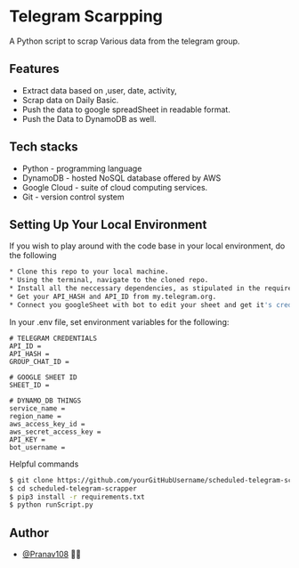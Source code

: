 # Telegram Scarpping

A Python script to scrap Various data from the telegram group.

## Features

- Extract data based on ,user, date, activity,
- Scrap data on Daily Basic.
- Push the data to google spreadSheet in readable format.
- Push the Data to DynamoDB as well.

## Tech stacks

- Python - programming language
- DynamoDB - hosted NoSQL database offered by AWS
- Google Cloud - suite of cloud computing services.
- Git - version control system

## Setting Up Your Local Environment

If you wish to play around with the code base in your local environment, do the following

```bash
* Clone this repo to your local machine.
* Using the terminal, navigate to the cloned repo.
* Install all the neccessary dependencies, as stipulated in the requirements.txt file.
* Get your API_HASH and API_ID from my.telegram.org.
* Connect you googleSheet with bot to edit your sheet and get it's credentials.
```

In your .env file, set environment variables for the following:

```properties
# TELEGRAM CREDENTIALS
API_ID =
API_HASH =
GROUP_CHAT_ID =

# GOOGLE SHEET ID
SHEET_ID =

# DYNAMO_DB THINGS
service_name =
region_name =
aws_access_key_id =
aws_secret_access_key =
API_KEY =
bot_username =
```

Helpful commands

```bash
$ git clone https://github.com/yourGitHubUsername/scheduled-telegram-scrapper.git
$ cd scheduled-telegram-scrapper
$ pip3 install -r requirements.txt
$ python runScript.py
```

## Author

- [@Pranav108](https://github.com/Pranav108/) 🙋‍♂️
